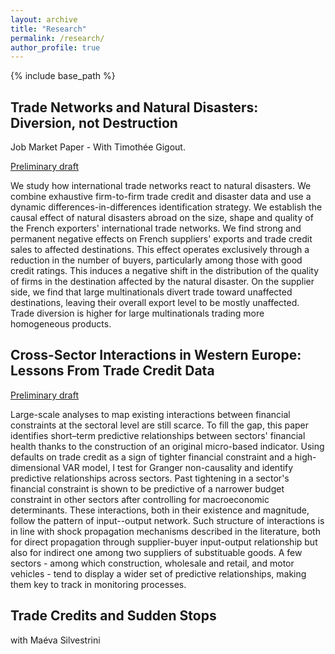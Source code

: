 ```yaml
---
layout: archive
title: "Research"
permalink: /research/
author_profile: true
---
```


{% include base_path %}

## Trade Networks and Natural Disasters: Diversion, not Destruction ##

Job Market Paper - With Timothée Gigout.

[Preliminary draft](https://melinalondon.github.io/files/Gigout_London_JMP.pdf)

We study how international trade networks react to natural disasters. We combine exhaustive firm-to-firm trade credit and disaster data and use a dynamic differences-in-differences identification strategy. We establish the causal effect of natural disasters abroad on the size, shape and quality of the French exporters' international trade networks. We find strong and permanent negative effects on French suppliers' exports and trade credit sales to affected destinations. This effect operates exclusively through a reduction in the number of buyers, particularly among those with good credit ratings. This induces a negative shift in the distribution of the quality of firms in the destination affected by the natural disaster. On the supplier side, we find that large multinationals divert trade toward unaffected destinations, leaving their overall export level to be mostly unaffected. Trade diversion is higher for large multinationals trading more homogeneous products.

## Cross-Sector Interactions in Western Europe: Lessons From Trade Credit Data ##

[Preliminary draft](https://melinalondon.github.io/files/London_GCnetwork.pdf)

Large-scale analyses to map existing interactions between financial constraints at the sectoral level are still scarce. To fill the gap, this paper identifies short–term predictive relationships between sectors' financial health thanks to the construction of an original micro-based indicator. Using defaults on trade credit as a sign of tighter financial constraint and a high-dimensional VAR model, I test for Granger non-causality and identify predictive relationships across sectors. Past tightening in a sector's financial constraint is shown to be predictive of a narrower budget constraint in other sectors after controlling for macroeconomic determinants. These interactions, both in their existence and magnitude, follow the pattern of input--output network. Such structure of interactions is in line with shock propagation mechanisms described in the literature, both for direct propagation through supplier-buyer input-output relationship but also for indirect one among two suppliers of substituable goods. A few sectors - among which construction, wholesale and retail, and motor vehicles - tend to display a wider set of predictive relationships, making them key to track in monitoring processes.



## Trade Credits and Sudden Stops ##

with Maéva Silvestrini
